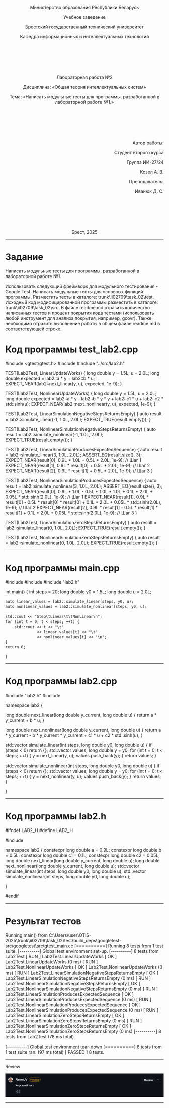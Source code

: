 <p align="center">Министерство образования Республики Беларусь</p>
<p align="center">Учебное заведение</p>
<p align="center">Брестский государственный технический университет</p>
<p align="center">Кафедра информационных и интеллектуальных технологий</p>
<div style="margin-bottom: 8em;"></div>
<p align="center">Лабораторная работа №2</p>
<p align="center">Дисциплина: «Общая теория интеллектуальных систем»</p>
<p align="center">Тема: «Написать модульные тесты для программы, разработанной в лабораторной работе №1.»</p>
<div style="margin-bottom: 8em;"></div>
<p align="right">Автор работы:</p>
<p align="right">Студент второго курса</p>
<p align="right">Группа ИИ-27/24</p>
<p align="right">Козел А. В.</p>
<p align="right">Преподаватель:</p>
<p align="right">Иванюк Д. С.</p>
<div style="margin-bottom: 8em;"></div>
<p align="center">Брест, 2025</p>

---

# Задание #
Написать модульные тесты для программы, разработанной в лабораторной работе №1.

Использовать следующий фреймворк для модульного тестирования - Google Test.
Написать модульные тесты для основных функций программы. Разместить тесты в каталоге: trunk\ii02709\task_02\test.
Исходный код модифицированной программы разместить в каталоге: trunk\ii02709\task_02\src.
В файле readme.md отразить количество написанных тестов и процент покрытия кода тестами (использовать любой инструмент для анализа покрытия, например, gcovr).
Также необходимо отразить выполнение работы в общем файле readme.md в соответствующей строке.

# Код программы test_lab2.cpp #

#include <gtest/gtest.h>
#include <cmath>
#include "../src/lab2.h"

TEST(Lab2Test, LinearUpdateWorks) {
    long double y = 1.5L, u = 2.0L;
    long double expected = lab2::a * y + lab2::b * u;
    EXPECT_NEAR(lab2::next_linear(y, u), expected, 1e-9);
}

TEST(Lab2Test, NonlinearUpdateWorks) {
    long double y = 1.5L, u = 2.0L;
    long double expected = lab2::a * y - lab2::b * y * y + lab2::c1 * u + lab2::c2 * std::sinh(u);
    EXPECT_NEAR(lab2::next_nonlinear(y, u), expected, 1e-9);
}

TEST(Lab2Test, LinearSimulationNegativeStepsReturnsEmpty) {
    auto result = lab2::simulate_linear(-1, 1.0L, 2.0L);
    EXPECT_TRUE(result.empty());
}

TEST(Lab2Test, NonlinearSimulationNegativeStepsReturnsEmpty) {
    auto result = lab2::simulate_nonlinear(-1, 1.0L, 2.0L);
    EXPECT_TRUE(result.empty());
}

TEST(Lab2Test, LinearSimulationProducesExpectedSequence) {
    auto result = lab2::simulate_linear(3, 1.0L, 2.0L);
    ASSERT_EQ(result.size(), 3);
    EXPECT_NEAR(result[0], 0.9L * 1.0L + 0.5L * 2.0L, 1e-9);  // Шаг 1
    EXPECT_NEAR(result[1], 0.9L * result[0] + 0.5L * 2.0L, 1e-9);  // Шаг 2
    EXPECT_NEAR(result[2], 0.9L * result[1] + 0.5L * 2.0L, 1e-9);  // Шаг 3
}

TEST(Lab2Test, NonlinearSimulationProducesExpectedSequence) {
    auto result = lab2::simulate_nonlinear(3, 1.0L, 2.0L);
    ASSERT_EQ(result.size(), 3);
    EXPECT_NEAR(result[0], 0.9L * 1.0L - 0.5L * 1.0L * 1.0L + 0.1L * 2.0L + 0.05L * std::sinh(2.0L), 1e-9);  // Шаг 1
    EXPECT_NEAR(result[1], 0.9L * result[0] - 0.5L * result[0] * result[0] + 0.1L * 2.0L + 0.05L * std::sinh(2.0L), 1e-9);  // Шаг 2
    EXPECT_NEAR(result[2], 0.9L * result[1] - 0.5L * result[1] * result[1] + 0.1L * 2.0L + 0.05L * std::sinh(2.0L), 1e-9);  // Шаг 3
}

TEST(Lab2Test, LinearSimulationZeroStepsReturnsEmpty) {
    auto result = lab2::simulate_linear(0, 1.0L, 2.0L);
    EXPECT_TRUE(result.empty());
}

TEST(Lab2Test, NonlinearSimulationZeroStepsReturnsEmpty) {
    auto result = lab2::simulate_nonlinear(0, 1.0L, 2.0L);
    EXPECT_TRUE(result.empty());
}

---

# Код программы main.cpp #

#include <iostream>
#include <vector>
#include "lab2.h"

int main() {
    int steps = 20;
    long double y0 = 1.5L;
    long double u = 2.0L;

    auto linear_values = lab2::simulate_linear(steps, y0, u);
    auto nonlinear_values = lab2::simulate_nonlinear(steps, y0, u);

    std::cout << "Step\tLinear\t\tNonLinear\n";
    for (int t = 0; t < steps; ++t) {
        std::cout << t << "\t" 
                  << linear_values[t] << "\t"
                  << nonlinear_values[t] << "\n";
    }
    return 0;
}

---

# Код программы lab2.cpp #

#include "lab2.h"
#include <cmath>

namespace lab2 {

long double next_linear(long double y_current, long double u) {
    return a * y_current + b * u;
}

long double next_nonlinear(long double y_current, long double u) {
    return a * y_current - b * y_current * y_current + c1 * u + c2 * std::sinh(u);
}

std::vector<long double> simulate_linear(int steps, long double y0, long double u) {
    if (steps < 0) return {};
    std::vector<long double> values;
    long double y = y0;
    for (int t = 0; t < steps; ++t) {
        y = next_linear(y, u);
        values.push_back(y);
    }
    return values;
}

std::vector<long double> simulate_nonlinear(int steps, long double y0, long double u) {
    if (steps < 0) return {};
    std::vector<long double> values;
    long double y = y0;
    for (int t = 0; t < steps; ++t) {
        y = next_nonlinear(y, u);
        values.push_back(y);
    }
    return values;
}

}

---

# Код программы lab2.h #

#ifndef LAB2_H
#define LAB2_H

#include <vector>

namespace lab2 {
constexpr long double a = 0.9L;
constexpr long double b = 0.5L;
constexpr long double c1 = 0.1L;
constexpr long double c2 = 0.05L;
long double next_linear(long double y_current, long double u);
long double next_nonlinear(long double y_current, long double u);
std::vector<long double> simulate_linear(int steps, long double y0, long double u);
std::vector<long double> simulate_nonlinear(int steps, long double y0, long double u);

}

#endif

---

# Результат тестов #

Running main() from C:\Users\user\OTIS-2025\trunk\ii02709\task_02\test\build\_deps\googletest-src\googletest\src\gtest_main.cc
[==========] Running 8 tests from 1 test suite.
[----------] Global test environment set-up.
[----------] 8 tests from Lab2Test
[ RUN      ] Lab2Test.LinearUpdateWorks
[       OK ] Lab2Test.LinearUpdateWorks (0 ms)
[ RUN      ] Lab2Test.NonlinearUpdateWorks
[       OK ] Lab2Test.NonlinearUpdateWorks (0 ms)
[ RUN      ] Lab2Test.LinearSimulationNegativeStepsReturnsEmpty
[       OK ] Lab2Test.LinearSimulationNegativeStepsReturnsEmpty (0 ms)
[ RUN      ] Lab2Test.NonlinearSimulationNegativeStepsReturnsEmpty
[       OK ] Lab2Test.NonlinearSimulationNegativeStepsReturnsEmpty (0 ms)
[ RUN      ] Lab2Test.LinearSimulationProducesExpectedSequence
[       OK ] Lab2Test.LinearSimulationProducesExpectedSequence (0 ms)
[ RUN      ] Lab2Test.NonlinearSimulationProducesExpectedSequence
[       OK ] Lab2Test.NonlinearSimulationProducesExpectedSequence (0 ms)
[ RUN      ] Lab2Test.LinearSimulationZeroStepsReturnsEmpty
[       OK ] Lab2Test.LinearSimulationZeroStepsReturnsEmpty (0 ms)
[ RUN      ] Lab2Test.NonlinearSimulationZeroStepsReturnsEmpty
[       OK ] Lab2Test.NonlinearSimulationZeroStepsReturnsEmpty (0 ms)
[----------] 8 tests from Lab2Test (78 ms total)

[----------] Global test environment tear-down
[==========] 8 tests from 1 test suite ran. (97 ms total)
[  PASSED  ] 8 tests.

---

Review

![alt text](image.png)

---